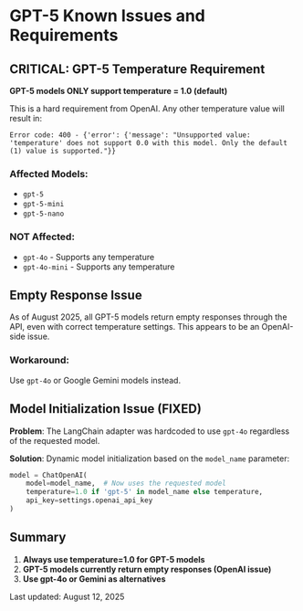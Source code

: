 # GPT-5 Known Issues and Requirements

## CRITICAL: GPT-5 Temperature Requirement

**GPT-5 models ONLY support temperature = 1.0 (default)**

This is a hard requirement from OpenAI. Any other temperature value will result in:
```
Error code: 400 - {'error': {'message': "Unsupported value: 'temperature' does not support 0.0 with this model. Only the default (1) value is supported."}}
```

### Affected Models:
- `gpt-5`
- `gpt-5-mini`
- `gpt-5-nano`

### NOT Affected:
- `gpt-4o` - Supports any temperature
- `gpt-4o-mini` - Supports any temperature

## Empty Response Issue

As of August 2025, all GPT-5 models return empty responses through the API, even with correct temperature settings. This appears to be an OpenAI-side issue.

### Workaround:
Use `gpt-4o` or Google Gemini models instead.

## Model Initialization Issue (FIXED)

**Problem**: The LangChain adapter was hardcoded to use `gpt-4o` regardless of the requested model.

**Solution**: Dynamic model initialization based on the `model_name` parameter:
```python
model = ChatOpenAI(
    model=model_name,  # Now uses the requested model
    temperature=1.0 if 'gpt-5' in model_name else temperature,
    api_key=settings.openai_api_key
)
```

## Summary

1. **Always use temperature=1.0 for GPT-5 models**
2. **GPT-5 models currently return empty responses (OpenAI issue)**
3. **Use gpt-4o or Gemini as alternatives**

Last updated: August 12, 2025